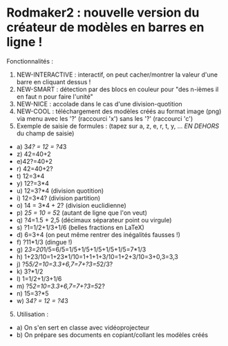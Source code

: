 # Rodmaker2 : nouvelle version du créateur de modèles en barres en ligne !

Fonctionnalités :
1. NEW-INTERACTIVE : interactif, on peut cacher/montrer la valeur d'une barre en cliquant dessus !
2. NEW-SMART : détection par des blocs en couleur pour "des n-ièmes il en faut n pour faire l'unité"
3. NEW-NICE : accolade dans le cas d'une division-quotition
4. NEW-COOL : téléchargement des modèles créés au format image (png) via menu avec les '?' (raccourci 'x') sans les '?' (raccourci 'c')
5. Exemple de saisie de formules : (tapez sur a, z, e, r, t, y, ... *EN DEHORS* du champ de saisie)
* a) 3*4? = 12 = ?4*3
* z) 42=40+2
* e)42?=40+2
* r) 42=40+2?
* t) 12=3*4
* y) 12?=3*4
* u) 12=3?*4 (division quotition)
* i) 12=3*4? (division partition)
* o) 14 = 3*4 + 2? (division euclidienne)
* p) 2*5 = 10 = 5*2 (autant de ligne que l'on veut)
* q) ?4=1.5 + 2,5 (décimaux séparateur point ou virgule)
* s) ?1=1/2+1/3+1/6 (belles fractions en LaTeX)
* d) 6=3+4 (on peut même rentrer des inégalités fausses !)
* f) ?11*1/3 (dingue !)
* g) 2*3=20*1/5=6/5=1/5+1/5+1/5+1/5+1/5=7*1/3
* h) 1+23/10=1+23*1/10=1+1+1+3/10=1+2+3/10=3+0,3=3,3
* j) ?5*5/2=10=3.3+6,7=7+?3=5*2/3?
* k) 3?*1/2
* l) 1=1/2+1/3+1/6
* m) ?5*2=10=3.3+6,7=7+?3=5*2?
* n) 15=3?*5
* w) 3*4? = 12 = ?4*3
5. Utilisation :
* a) On s'en sert en classe avec vidéoprojecteur
* b) On prépare ses documents en copiant/collant les modèles créés